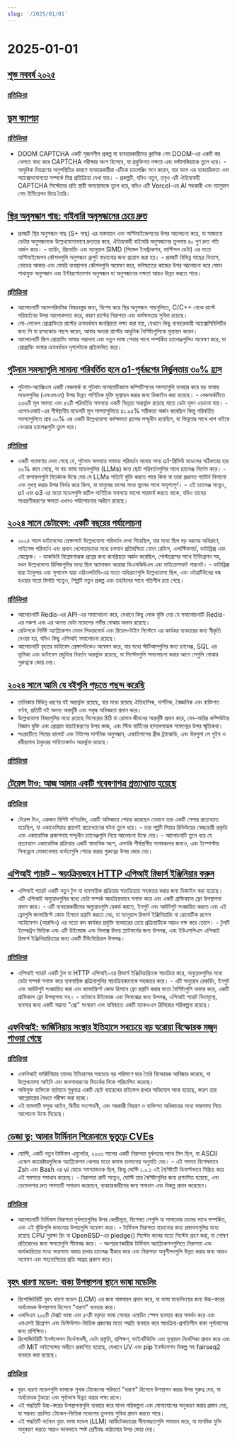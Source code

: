 ```yaml
---
slug: '/2025/01/01'
---
```


# 2025-01-01

## [শুভ নববর্ষ ২০২৫](https://news.ycombinator.com/item?id=42562750)

### [প্রতিক্রিয়া](https://news.ycombinator.com/item?id=42562750)

## [ডুম ক্যাপচা](https://doom-captcha.vercel.app/)

### [প্রতিক্রিয়া](https://news.ycombinator.com/item?id=42566112)

- DOOM CAPTCHA একটি সৃজনশীল প্রকল্প যা ব্যবহারকারীদের ক্লাসিক গেম DOOM-এর একটি স্তর খেলতে বাধ্য করে CAPTCHA পরীক্ষার অংশ হিসেবে, যা প্রযুক্তিগত দক্ষতা এবং নস্টালজিয়াকে তুলে ধরে। - আধুনিক নিয়ন্ত্রণের অনুপস্থিতির কারণে ব্যবহারকারীরা এটিকে চ্যালেঞ্জিং মনে করেন, যার ফলে এর ব্যবহারিকতা এবং অ্যাক্সেসযোগ্যতা সম্পর্কে মিশ্র প্রতিক্রিয়া দেখা যায়। - প্রকল্পটি, যদিও নতুন, তবুও এটি ঐতিহ্যবাহী CAPTCHA সিস্টেমের প্রতি স্থায়ী অসন্তোষকে তুলে ধরে, যদিও এটি Vercel-এর AI সহকারী এবং ম্যানুয়াল গেম ইন্টিগ্রেশন দিয়ে তৈরি।

## [স্থির অনুসন্ধান গাছ: বাইনারি অনুসন্ধানের চেয়ে দ্রুত](https://curiouscoding.nl/posts/static-search-tree/)

- প্রবন্ধটি স্থির অনুসন্ধান গাছ (S+ গাছ) এর বাস্তবায়ন এবং অপ্টিমাইজেশনের উপর আলোচনা করে, যা সাজানো ডেটার অনুসন্ধানকে উল্লেখযোগ্যভাবে দ্রুততর করে, ঐতিহ্যবাহী বাইনারি অনুসন্ধানের তুলনায় ৪০ গুণ দ্রুত গতি অর্জন করে। - ব্যাচিং, প্রিফেচিং এবং ম্যানুয়াল SIMD (সিঙ্গেল ইনস্ট্রাকশন, মাল্টিপল ডেটা) এর মতো অপ্টিমাইজেশন কৌশলগুলি অনুসন্ধান থ্রুপুট বাড়ানোর জন্য প্রয়োগ করা হয়। - প্রবন্ধটি বিভিন্ন গাছের বিন্যাস, নোডের আকার এবং মেমরি ব্যবস্থাপনা কৌশলগুলি অন্বেষণ করে, ভবিষ্যতের কাজের উপর আলোচনা করে যেমন শাখাযুক্ত অনুসন্ধান এবং ইন্টারপোলেশন অনুসন্ধান যা অনুসন্ধানের দক্ষতা আরও উন্নত করতে পারে।

### [প্রতিক্রিয়া](https://news.ycombinator.com/item?id=42562847)

- আলোচনাটি অ্যালগরিদমিক বিষয়বস্তুর জন্য, বিশেষ করে স্থির অনুসন্ধান গাছগুলিতে, C/C++ থেকে রাস্টে পরিবর্তনের উপর আলোকপাত করে, কারণ রাস্টের নিরাপত্তা এবং কর্মক্ষমতার সুবিধা রয়েছে।
- লো-লেভেল প্রোগ্রামিংয়ে রাস্টের ক্রমবর্ধমান জনপ্রিয়তা লক্ষ্য করা যায়, যেখানে কিছু ব্যবহারকারী অ্যাক্সেসিবিলিটির জন্য সি বা ছদ্মকোড পছন্দ করেন, আবার অন্যরা রাস্টের আধুনিক বৈশিষ্ট্যগুলিকে মূল্যায়ন করেন।
- আলোচনাটি জিগ প্রোগ্রামিং ভাষার সম্ভাবনা এবং নতুন ভাষা শেখার সাথে সম্পর্কিত চ্যালেঞ্জগুলিও অন্বেষণ করে, যা প্রোগ্রামিং ভাষার ক্রমবর্ধমান দৃশ্যপটকে প্রতিফলিত করে।

## [পুটনাম সমস্যাগুলি সামান্য পরিবর্তিত হলে o1-পূর্বরূপের নির্ভুলতায় ৩০% হ্রাস](https://openreview.net/forum?id=YXnwlZe0yf&noteId=yrsGpHd0Sf)

- পুটনাম-অ্যাক্সিওম একটি বেঞ্চমার্ক যা পুটনাম ম্যাথমেটিক্যাল কম্পিটিশনের সমস্যাগুলি ব্যবহার করে বড় ভাষার মডেলগুলির (এলএলএম) উপর উন্নত গাণিতিক যুক্তি মূল্যায়ন করার জন্য ডিজাইন করা হয়েছে। - বেঞ্চমার্কটিতে ২৩৬টি মূল সমস্যা এবং ৫২টি পরিবর্তিত সমস্যার একটি ভিন্নতা অন্তর্ভুক্ত রয়েছে যাতে ডেটা দূষণ এড়ানো যায়। - ওপেনএআই-এর শীর্ষস্থানীয় মডেলটি মূল সমস্যাগুলিতে ৪১.৯৫% সঠিকতা অর্জন করেছিল কিন্তু পরিবর্তিত সমস্যাগুলিতে প্রায় ৩০% এর একটি উল্লেখযোগ্য কর্মক্ষমতা হ্রাসের সম্মুখীন হয়েছিল, যা ভিন্নতার সাথে খাপ খাইয়ে নেওয়ার চ্যালেঞ্জগুলি তুলে ধরে।

### [প্রতিক্রিয়া](https://news.ycombinator.com/item?id=42565606)

- একটি গবেষণায় দেখা গেছে যে, পুটনাম সমস্যায় সামান্য পরিবর্তন আনার সময় o1-প্রিভিউ মডেলের সঠিকতার হার ৩০% কমে গেছে, যা বড় ভাষা মডেলগুলির (LLMs) জন্য ছোট পরিবর্তনগুলির সাথে চ্যালেঞ্জ নির্দেশ করে। - এই ফলাফলগুলি বিতর্ককে উস্কে দেয় যে LLMs সত্যিই যুক্তি করতে পারে কিনা বা তারা প্রধানত প্যাটার্ন মিলানো এবং মুখস্থ করার উপর নির্ভর করে কিনা, যা মানুষের চাপের মধ্যে ভুলের সাথে সাদৃশ্যপূর্ণ। - এই চ্যালেঞ্জ সত্ত্বেও, o1 এবং o3 এর মতো মডেলগুলি জটিল গাণিতিক সমস্যায় ভালো পারফর্ম করতে থাকে, যদিও তাদের সাধারণীকরণের ক্ষমতা এখনও পর্যালোচনার অধীনে রয়েছে।

## [২০২৪ সালে ডেটাবেস: একটি বছরের পর্যালোচনা](https://www.cs.cmu.edu/~pavlo/blog/2025/01/2024-databases-retrospective.html)

- ২০২৪ সালে ডাটাবেসের প্রেক্ষাপটে উল্লেখযোগ্য পরিবর্তন দেখা গিয়েছিল, যার মধ্যে ছিল বড় ধরনের অধিগ্রহণ, লাইসেন্স পরিবর্তন এবং প্রধান খেলোয়াড়দের মধ্যে চলমান প্রতিদ্বন্দ্বিতা যেমন রেডিস, এলাস্টিকসার্চ, ডাটাব্রিক্স এবং স্নোফ্লেক। - ডাকডিবি বিশ্লেষণাত্মক প্রশ্নের জন্য জনপ্রিয়তা অর্জন করেছিল, পোস্টগ্রেসের সাথে ইন্টিগ্রেশন সহ, যখন উল্লেখযোগ্য রিলিজগুলির মধ্যে ছিল অ্যামাজন অরোরা ডিএসকিউএল এবং মাইক্রোসফট গারনেট। - ডাটাব্রিক্স দ্বারা ট্যাবুলার এবং সুপাবেস দ্বারা ওরিওলডিবি-এর মতো অধিগ্রহণগুলি উল্লেখযোগ্য ছিল, এবং ওটারটিউনের বন্ধ হওয়ার মতো বিপত্তি সত্ত্বেও, শিল্পটি নতুন প্রকল্প এবং তহবিলের সাথে গতিশীল রয়ে গেছে।

### [প্রতিক্রিয়া](https://news.ycombinator.com/item?id=42566192)

- আলোচনাটি Redis-এর API-এর সমালোচনা করে, যেখানে কিছু লোক যুক্তি দেয় যে সমালোচনাটি Redis-এর নকশা এবং এর অনন্য ডেটা মডেলের গভীর বোঝার অভাব রয়েছে।
- রেডিসকে নির্দিষ্ট অ্যাপ্লিকেশন যেমন লিডারবোর্ড এবং রিয়েল-টাইম সিস্টেমে এর কার্যকর ব্যবহারের জন্য স্বীকৃতি দেওয়া হয়, যদিও কিছু এপিআই সমালোচনা রয়েছে।
- আলোচনাটি বৃহত্তর ডাটাবেস প্রেক্ষাপটকেও অন্বেষণ করে, যার মধ্যে স্টার্টআপগুলির জন্য চ্যালেঞ্জ, SQL এর ভূমিকা এবং ডাটাবেস প্রযুক্তির বিবর্তন অন্তর্ভুক্ত রয়েছে, যা সিস্টেমগুলি সমালোচনা করার আগে সেগুলি বোঝার গুরুত্বকে জোর দেয়।

## [২০২৪ সালে আমি যে বইগুলি পড়তে পছন্দ করেছি](https://thoughts.wyounas.com/p/books-i-enjoyed-most-in-2024)

- তালিকায় বিভিন্ন ধরণের বই অন্তর্ভুক্ত রয়েছে, যার মধ্যে রয়েছে ঐতিহাসিক, দার্শনিক, বৈজ্ঞানিক এবং ব্যক্তিগত বর্ণনা, প্রতিটি বই অনন্য অন্তর্দৃষ্টি এবং সমৃদ্ধ অভিজ্ঞতা প্রদান করে।
- উল্লেখযোগ্য বিষয়গুলির মধ্যে রয়েছে সিসেরোর চিঠি যা রোমান জীবনের অন্তর্দৃষ্টি প্রদান করে, বেন-আরির কম্পিউটার বিজ্ঞান যুক্তি এবং প্রোগ্রাম যাচাইকরণের উপর কাজ, এবং স্টিভ মার্টিনের হাস্যরসাত্মক সাফল্যের উপর স্মৃতিকথা।
- সংগ্রহটিতে পিয়ের হাদোট এবং নিটশের দার্শনিক অনুসন্ধান, এস্কাইলাসের গ্রীক ট্র্যাজেডি, এবং উরসুলা লে গুইন ও রবীন্দ্রনাথ ঠাকুরের সাহিত্যকর্মও অন্তর্ভুক্ত রয়েছে।

### [প্রতিক্রিয়া](https://news.ycombinator.com/item?id=42564687)

## [টেরেন্স টাও: আজ আমার একটি গবেষণাপত্র প্রত্যাখ্যাত হয়েছে](https://mathstodon.xyz/@tao/113721192051328193)

### [প্রতিক্রিয়া](https://news.ycombinator.com/item?id=42568399)

- টেরেন্স টাও, একজন বিশিষ্ট গণিতবিদ, একটি অভিজ্ঞতা শেয়ার করেছেন যেখানে তার একটি পেপার প্রত্যাখ্যাত হয়েছিল, যা একাডেমিয়ায় প্রায়শই প্রত্যাখ্যানের ঘটনা তুলে ধরে। - তার গল্পটি পিয়ার রিভিউয়ের স্বেচ্ছাচারী প্রকৃতি এবং একাডেমিক প্রকাশনায় সম্মুখীন চ্যালেঞ্জগুলি নিয়ে আলোচনা উস্কে দেয়। - আলোচনাটি তুলে ধরে যে প্রত্যাখ্যান একাডেমিক প্রক্রিয়ার একটি স্বাভাবিক অংশ, এমনকি শীর্ষস্থানীয় গবেষকদের জন্যও, এবং ইম্পোস্টার সিনড্রোম মোকাবেলায় ব্যর্থতাগুলি শেয়ার করার গুরুত্বের উপর জোর দেয়।

## [এপিআই প্যারট – স্বয়ংক্রিয়ভাবে HTTP এপিআই রিভার্স ইঞ্জিনিয়ার করুন](https://apiparrot.com/)

- এপিআই প্যারট একটি নতুন টুল যা ব্যবসায়িক প্রক্রিয়ার স্বয়ংক্রিয়তা সহজতর করার জন্য ডিজাইন করা হয়েছে। এটি এপিআই অনুরোধগুলির মধ্যে ডেটা সম্পর্ক স্বয়ংক্রিয়ভাবে সনাক্ত করে এবং একটি গ্রাফিক্যাল ফ্লো উপস্থাপনা প্রদান করে। - এটি ব্যবহারকারীদের অনুরোধগুলি রেকর্ড করতে, ইনপুট এবং আউটপুট সংজ্ঞায়িত করতে এবং এই ফ্লোগুলি জাভাস্ক্রিপ্ট কোড হিসাবে রপ্তানি করতে দেয়, যা ম্যানুয়াল রিভার্স ইঞ্জিনিয়ারিং বা রোবোটিক প্রসেস অটোমেশন (আরপিএ) এর মতো কম কার্যকর প্রযুক্তি ব্যবহারের চেয়ে প্রক্রিয়াটিকে আরও দক্ষ করে তোলে। - টুলটি ইলেকট্রন ভিত্তিক এবং এটি উইন্ডোজ এবং লিনাক্স উভয় প্ল্যাটফর্মের জন্য উপলব্ধ, এবং ইউএসপিএস এপিআই রিভার্স ইঞ্জিনিয়ারিংয়ের জন্য একটি টিউটোরিয়াল উপলব্ধ।

### [প্রতিক্রিয়া](https://news.ycombinator.com/item?id=42565821)

- এপিআই প্যারট একটি টুল যা HTTP এপিআই-এর রিভার্স ইঞ্জিনিয়ারিংকে স্বয়ংক্রিয় করে, অনুরোধগুলির মধ্যে ডেটা সম্পর্ক সনাক্ত করে ব্যবসায়িক প্রক্রিয়াগুলির স্বয়ংক্রিয়করণকে সহজতর করে। - এটি অনুরোধ রেকর্ডিং, ইনপুট এবং আউটপুট সংজ্ঞায়িত করা এবং জাভাস্ক্রিপ্ট কোড হিসাবে ফ্লো রপ্তানি করার মতো বৈশিষ্ট্যগুলি অফার করে, একটি গ্রাফিকাল ফ্লো উপস্থাপনা সহ। - বর্তমানে উইন্ডোজ এবং লিনাক্সের জন্য উপলব্ধ, এপিআই প্যারট বিনামূল্যে, ব্যবসার জন্য একটি সম্ভাব্য "প্রো" সংস্করণ এবং ভবিষ্যতে একটি ম্যাকওএস রিলিজের পরিকল্পনা রয়েছে।

## [এফবিআই: ভার্জিনিয়ায় সংস্থার ইতিহাসে সবচেয়ে বড় ঘরোয়া বিস্ফোরক মজুদ পাওয়া গেছে](https://thehill.com/national-security/5061535-virginia-man-arrested-explosives/)

### [প্রতিক্রিয়া](https://news.ycombinator.com/item?id=42562529)

- এফবিআই ভার্জিনিয়ায় তাদের ইতিহাসের সবচেয়ে বড় পরিমাণে ঘরে তৈরি বিস্ফোরক আবিষ্কার করেছে, যা উল্লেখযোগ্য আইনি এবং জনসাধারণের বিতর্কের দিকে পরিচালিত করেছে।
- অভিযুক্ত ব্যক্তিকে বর্তমানে শুধুমাত্র একটি ছোট ব্যারেলের রাইফেল রাখার অভিযোগ আনা হয়েছে, কারণ তার আগ্নেয়াস্ত্রের বৈধতা পরীক্ষা করা হচ্ছে।
- এই মামলাটি বন্দুক আইন, দ্বিতীয় সংশোধনী, এবং সরকারী নিয়ন্ত্রণ ও ব্যক্তিগত অধিকারের মধ্যে ভারসাম্য নিয়ে আলোচনা উস্কে দিয়েছে।

## [ডেজা ভু: আমার টার্মিনাল শিরোনামে ভূতুড়ে CVEs](https://dgl.cx/2024/12/ghostty-terminal-title)

- ঘোস্টি, একটি নতুন টার্মিনাল এমুলেটর, ২০০৩ সালের একটি নিরাপত্তা দুর্বলতার সাথে মিল ছিল, যা ASCII এস্কেপ ক্যারেক্টারগুলিকে অ্যাপ্লিকেশন খোলার মতো কমান্ড চালানোর অনুমতি দেয়। - এই সমস্যা বিশেষভাবে Zsh এবং Bash এর vi মোডে সমস্যাজনক ছিল, কিন্তু ঘোস্টি ১.০.১ এই বৈশিষ্ট্যটি ডিফল্টভাবে নিষ্ক্রিয় করে এই সমস্যার সমাধান করেছে। - নিরাপত্তা ত্রুটি সত্ত্বেও, ঘোস্টি তার বৈশিষ্ট্যগুলির জন্য প্রশংসিত হয়েছে, এবং ডেভেলপার দ্রুত সমস্যাটি সমাধান করেছেন, ব্যবহারকারীদের জন্য সমাধান এবং বিকল্প প্রদান করেছেন।

### [প্রতিক্রিয়া](https://news.ycombinator.com/item?id=42562743)

- আলোচনাটি টার্মিনাল নিরাপত্তা দুর্বলতাগুলির উপর কেন্দ্রীভূত, বিশেষত সেগুলি যা পালানোর ক্রমের সাথে সম্পর্কিত, এবং এই ঝুঁকিগুলি কমানোর উপায়গুলি অন্বেষণ করে। - টার্মিনাল নিরাপত্তা বাড়ানোর জন্য প্রস্তাবনাগুলির মধ্যে রয়েছে CPU সুরক্ষা রিং বা OpenBSD-এর pledge() সিস্টেম কলের মতো সিস্টেম গ্রহণ করা, যা শোষণ প্রতিরোধের জন্য ক্ষমতাগুলি সীমাবদ্ধ করে। - অংশগ্রহণকারীরা টার্মিনাল অ্যাপ্লিকেশনগুলিতে নিরাপত্তা এবং কার্যকারিতার মধ্যে ভারসাম্য বজায় রাখার চ্যালেঞ্জ স্বীকার করে এবং নিরাপত্তা অনুশীলনগুলি উন্নত করার জন্য আরও অন্বেষণ এবং সহযোগিতার প্রতি আগ্রহ প্রকাশ করে।

## [বৃহৎ ধারণা মডেল: বাক্য উপস্থাপনা স্থানে ভাষা মডেলিং](https://github.com/facebookresearch/large_concept_model)

- রিপোজিটরিটি বৃহৎ ধারণা মডেল (LCM) এর জন্য বাস্তবায়ন প্রদান করে, যা ভাষা মডেলিংয়ের জন্য উচ্চ-স্তরের অর্থবোধক উপস্থাপনা হিসেবে "ধারণা" ব্যবহার করে।
- এলসিএম ২০০টি টেক্সট ভাষা এবং ৫৭টি বক্তৃতা ভাষা সোনার এম্বেডিং স্পেস ব্যবহার করে সমর্থন করে এবং এমএসই রিগ্রেশন এবং ডিফিউশন-ভিত্তিক প্রজন্মের মতো পদ্ধতি ব্যবহার করে স্বয়ংক্রিয়-প্রগতিশীল বাক্য পূর্বাভাসের জন্য প্রশিক্ষিত।
- রিপোজিটরিটি ইনস্টলেশন নির্দেশাবলী, ডেটা প্রস্তুতি, প্রশিক্ষণ, ফাইনটিউনিং এবং মূল্যায়ন নির্দেশিকা প্রদান করে এবং এটি MIT লাইসেন্সের অধীনে প্রকাশিত হয়েছে, যেখানে UV এবং pip ইনস্টলেশন বিকল্প সহ fairseq2 ব্যবহার করা হয়েছে।

### [প্রতিক্রিয়া](https://news.ycombinator.com/item?id=42563534)

- বৃহৎ ধারণা মডেলগুলি ভাষাকে পৃথক টোকেনের পরিবর্তে "ধারণা" হিসেবে উপস্থাপন করার উপর গুরুত্ব দেয়, যা অর্থবোধক টুকরো এবং পূর্বাভাস উন্নত করার লক্ষ্য রাখে।
- এই পদ্ধতিটি উচ্চ-স্তরের উপস্থাপনাগুলি ব্যবহার করে মানব পরিকল্পনা এবং যোগাযোগের অনুকরণ করার প্রস্তাব দেয়, যা সম্ভবত প্রচলিত টোকেন-ভিত্তিক মডেলের তুলনায় সুবিধা প্রদান করতে পারে।
- এই পদ্ধতিটি বর্তমান বৃহৎ ভাষা মডেল (LLM) আর্কিটেকচারের সীমাবদ্ধতাগুলি সমাধান করে, যা মানবিক যুক্তি অনুকরণ করতে আরও ভালভাবে স্পষ্ট শ্রেণীবদ্ধ কাঠামোর উপর জোর দেয়।

<head>
  <meta property="og:title" content="শুভ নববর্ষ ২০২৫" />
  <meta property="og:type" content="website" />
  <meta property="og:image" content="https://og.cho.sh/api/og/?title=%E0%A6%B6%E0%A7%81%E0%A6%AD%20%E0%A6%A8%E0%A6%AC%E0%A6%AC%E0%A6%B0%E0%A7%8D%E0%A6%B7%20%E0%A7%A8%E0%A7%A6%E0%A7%A8%E0%A7%AB&subheading=%E0%A6%AC%E0%A7%81%E0%A6%A7%E0%A6%AC%E0%A6%BE%E0%A6%B0%2C%20%E0%A7%A7%20%E0%A6%9C%E0%A6%BE%E0%A6%A8%E0%A7%81%E0%A6%AF%E0%A6%BC%E0%A6%BE%E0%A6%B0%E0%A7%80%2C%20%E0%A7%A8%E0%A7%A6%E0%A7%A8%E0%A7%AB%3A%20%E0%A6%B9%E0%A7%8D%E0%A6%AF%E0%A6%BE%E0%A6%95%E0%A6%BE%E0%A6%B0%20%E0%A6%A8%E0%A6%BF%E0%A6%89%E0%A6%9C%20%E0%A6%B8%E0%A6%BE%E0%A6%B0%E0%A6%B8%E0%A6%82%E0%A6%95%E0%A7%8D%E0%A6%B7%E0%A7%87%E0%A6%AA" />
</head>
